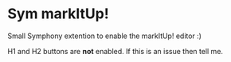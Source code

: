 # Sym markItUp!

Small Symphony extention to enable the markItUp! editor :)

H1 and H2 buttons are **not** enabled. If this is an issue then tell me.